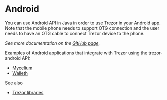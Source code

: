 # Android

You can use Android API in Java in order to use Trezor in your Android
app. Note that the mobile phone needs to support OTG connection and the
user needs to have an OTG cable to connect Trezor device to the
phone.

*See more documentation on the [GitHub page][].*

Examples of Android applications that integrate with Trezor using the
trezor-android API:

-   [Mycelium][]
-   [Walleth][]

See also

-   [Trezor libraries](../developers/libraries.md)

  [GitHub page]: https://github.com/trezor/trezor-android
  [Mycelium]: https://github.com/mycelium-com/wallet-android
  [Walleth]: https://github.com/walleth/walleth
